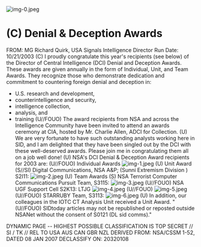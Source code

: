 ![img-0.jpeg](img-0.jpeg)

# (C) Denial \& Deception Awards 

FROM: MG Richard Quirk, USA Signals Intelligence Director Run Date: 10/21/2003
(C) I proudly congratulate this year's recipients (see below) of the Director of Central Intelligence (DCI) Denial and Deception Awards. These awards are given annually in the form of Individual, Unit, and Team Awards. They recognize those who demonstrate dedication and commitment to countering foreign denial and deception in:

- U.S. research and development,
- counterintelligence and security,
- intelligence collection,
- analysis, and
- training
(U//FOUO) The award recipients from NSA and across the Intelligence Community have been invited to attend an awards ceremony at CIA, hosted by Mr. Charlie Allen, ADCI for Collection.
(U) We are very fortunate to have such outstanding analysts working here in SID, and I am delighted that they have been singled out by the DCI with these well-deserved awards. Please join me in congratulating them all on a job well done!
(U) NSA's DCI Denial \& Deception Award recipients for 2003 are:
(U//FOUO) Individual Awards
![img-1.jpeg](img-1.jpeg)
(U) Unit Award
(S//SI) Digital Communications, NSA A\&P; (Sunni Extremism Division ) S2I11:
![img-2.jpeg](img-2.jpeg)
(U) Team Awards
(S) NSA Terrorist Computer Communications Pursuit Team, S3115:
![img-3.jpeg](img-3.jpeg)
(U//FOUO) NSA UGF Support Cell S2K13:
LTJG
![img-4.jpeg](img-4.jpeg)
(U//FOUO)
![img-5.jpeg](img-5.jpeg)
(U//FOUO) STARRUBY Team, S3113:
![img-6.jpeg](img-6.jpeg)
(U) In addition, our colleagues in the IOTC CT Analysis Unit received a Unit Award.
"(U//FOUO) SIDtoday articles may not be republished or reposted outside NSANet without the consent of S0121 (DL sid comms)."

DYNAMIC PAGE -- HIGHEST POSSIBLE CLASSIFICATION IS
TOP SECRET // SI / TK // REL TO USA AUS CAN GBR NZL
DERIVED FROM: NSA/CSSM 1-52, DATED 08 JAN 2007 DECLASSIFY ON: 20320108
